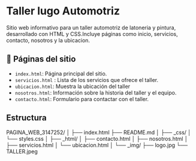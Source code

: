 # Taller lugo Automotriz 

Sitio web informativo para un taller automotriz de latoneria y pintura, desarrollado con HTML y CSS.Incluye páginas como inicio, servicios, contacto, nosotros y la ubicacion.

## 📄 Páginas del sitio

- `index.html`: Página principal del sitio.
- `servicios.html` : Lista de los servicios que ofrece el taller.
- `ubicacion.html`: Muestra la ubicación del taller
- `nosotros.html`: Información sobre la historia del taller y el equipo.
- `contacto.html`: Formulario para contactar con el taller.


## Estructura
PAGINA_WEB_3147252/
│
├── index.html
├── README.md
│
├── _css/
│ └── styles.css
│
├── _html/
│ ├── contacto.html
│ ├── nosotros.html
│ ├── servicios.html
│ └── ubicacion.html
│
└── _img/
├── logo.jpg
└── TALLER.jpeg



